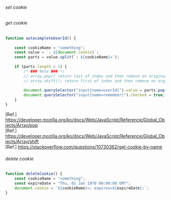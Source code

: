 ###### set cookie
  
###### get cookie  
```js
function autocompleteUserId() {
	
	const cookieName = "something";
	const value = `; ${document.cookie}`;
	const parts = value.split(`; ${cookieName}=`);
	
	if (parts.length > 1) {
		/* ### Note ### */
		// array.pop() return last of index and then remove on original array
		// array.shift(); return first of index and then remove on orginal array
		
		document.querySelector("input[name=userId]").value = parts.pop().split(';').shift();
		document.querySelector("input[name=remember]").checked = true;
	}
}
```
[Ref.] https://developer.mozilla.org/ko/docs/Web/JavaScript/Reference/Global_Objects/Array/pop  
[Ref.] https://developer.mozilla.org/ko/docs/Web/JavaScript/Reference/Global_Objects/Array/shift  
[Ref.] https://stackoverflow.com/questions/10730362/get-cookie-by-name  

###### delete cookie  
```js
function deleteCookie() {
	const cookieName = "something";
	const expireDate = "Thu, 01 Jan 1970 00:00:00 GMT";
	document.cookie = `${cookieName}=; expires=${expireDate};`;
}
```
